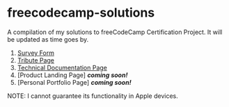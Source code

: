 # freecodecamp-solutions
A compilation of my solutions to freeCodeCamp Certification Project. It will be updated as time goes by.

1. [Survey Form](https://giraen.github.io/freecodecamp-solutions/Responsive%20Web%20Design/survey-form/survey-form.html)
2. [Tribute Page](https://giraen.github.io/freecodecamp-solutions/Responsive%20Web%20Design/tribute-page/tribute-page.html)
3. [Technical Documentation Page](https://giraen.github.io/freecodecamp-solutions/Responsive%20Web%20Design/techdocs-page/techdocs-page.html)
4. [Product Landing Page] **_coming soon!_**
5. [Personal Portfolio Page] **_coming soon!_**

NOTE: I cannot guarantee its functionality in Apple devices.
